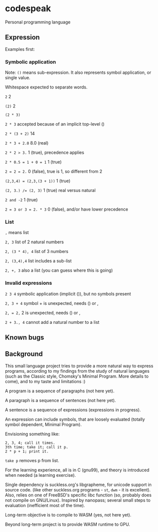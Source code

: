 # codespeak
Personal programming language

## Expression

Examples first:

### Symbolic application

Note: `()` means sub-expression.
It also represents symbol application, or single value.

Whitespace expected to separate words.

`2` 2

`(2)` 2

`(2 * 3)`

`2 * 3` accepted because of an implicit top-level ()

`2 * (3 + 2)` 14

`2 * 3 + 2.0` 8.0 (real) 

`2 * 2 > 3.` 1 (true), precedence applies

`2 * 0.5 = 1 + 0 = 1` 1 (true)

`2 = 2 = 2.` 0 (false), true is 1, so different from 2

`(2,3,4) = (2,3,(3 + 1))` 1 (true)

`(2, 3.) /= (2, 3)` 1 (true) real versus natural

`2 and -2` 1 (true)

`2 = 3 or 3 = 2. * 3` 0 (false), and/or have lower precedence

### List

`,` means list

`2, 3` list of 2 natural numbers

`2, (3 * 4), 4` list of 3 numbers

`2, (3,4),4` list includes a sub-list

`2, +, 3` also a list (you can guess where this is going)

### Invalid expressions

`2 3 4` symbolic application (implicit ()), but no symbols present

`2, 3 + 4` symbol + is unexpected, needs () or ,

`2, = 2,` 2 is unexpected, needs () or ,

`2 + 3., 4` cannot add a natural number to a list

## Known bugs


## Background

This small language project tries to provide a more natural way to express programs, 
according to my findings from the study of natural languages 
(such as the Classic style, Chomsky's Minimal Program. More details to come),
and to my taste and limitations :)

A program is a sequence of paragraphs (not here yet).

A paragraph is a sequence of sentences (not here yet).

A sentence is a sequence of expressions (expressions in progress).

An expression can include symbols, that are loosely evaluated (totally symbol dependent, Minimal Program).

Envisioning something like:

```
2, 3, 4; call it times. 
3th time; take it; call it p. 
2 * p + 1; print it.
```

`take p` removes p from list.

For the learning experience, all is in C (gnu99), and theory is introduced when needed (a learning exercise).

Single dependency is suckless.org's libgrapheme, for unicode support in source code.
(like other suckless.org programs - `st`, `dwm` - it is excellent).
Also, relies on one of FreeBSD's specific libc function (so, probably does not compile on GNU/Linux).
Inspired by nanopass; several small steps to evaluation (inefficient most of the time).

Long-term objective is to compile to WASM (yes, not here yet).

Beyond long-term project is to provide WASM runtime to GPU.


